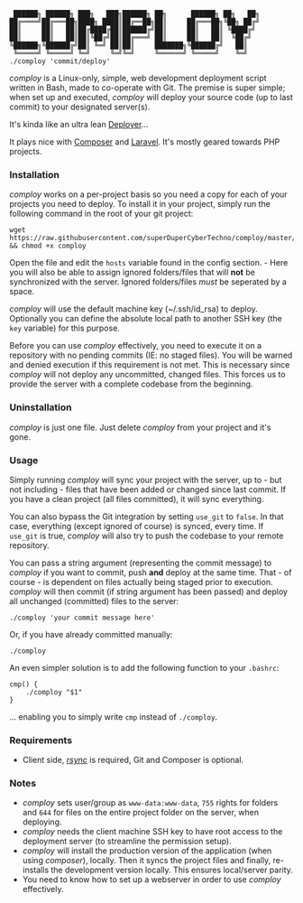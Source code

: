 ```
 ██████╗ ██████╗ ███╗   ███╗██████╗ ██╗      ██████╗ ██╗   ██╗
██╔════╝██╔═══██╗████╗ ████║██╔══██╗██║     ██╔═══██╗╚██╗ ██╔╝
██║     ██║   ██║██╔████╔██║██████╔╝██║     ██║   ██║ ╚████╔╝
██║     ██║   ██║██║╚██╔╝██║██╔═══╝ ██║     ██║   ██║  ╚██╔╝
╚██████╗╚██████╔╝██║ ╚═╝ ██║██║     ███████╗╚██████╔╝   ██║
 ╚═════╝ ╚═════╝ ╚═╝     ╚═╝╚═╝     ╚══════╝ ╚═════╝    ╚═╝
./comploy 'commit/deploy' 
```
_comploy_ is a Linux-only, simple, web development deployment script written in Bash, made to co-operate with Git. The premise is super simple; when set up and executed, _comploy_ will deploy your source code (up to last commit) to your designated server(s).

It's kinda like an ultra lean [Deployer](https://deployer.org/)...

It plays nice with [Composer](https://getcomposer.org/) and [Laravel](https://laravel.com/). It's mostly geared towards PHP projects.

### Installation
_comploy_ works on a per-project basis so you need a copy for each of your projects you need to deploy.
To install it in your project, simply run the following command in the root of your git project:

```
wget https://raw.githubusercontent.com/superDuperCyberTechno/comploy/master/comploy && chmod +x comploy
```

Open the file and edit the `hosts` variable found in the config section. - Here you will also be able to assign ignored folders/files that will **not** be synchronized with the server. Ignored folders/files *must* be seperated by a space.

_comploy_ will use the default machine key (\~/.ssh/id_rsa) to deploy. Optionally you can define the absolute local path to another SSH key (the `key` variable) for this purpose.

Before you can use _comploy_ effectively, you need to execute it on a repository with no pending commits (IE: no staged files). You will be warned and denied execution if this requirement is not met. This is necessary since _comploy_ will not deploy any uncommitted, changed files. This forces us to provide the server with a complete codebase from the beginning.

### Uninstallation
_comploy_ is just one file. Just delete _comploy_ from your project and it's gone.

### Usage
Simply running _comploy_ will sync your project with the server, up to - but not including - files that have been added or changed since last commit. If you have a clean project (all files committed), it will sync everything.

You can also bypass the Git integration by setting `use_git` to `false`. In that case, everything (except ignored of course) is synced, every time. If `use_git` is true, _comploy_ will also try to push the codebase to your remote repository.

You can pass a string argument (representing the commit message) to _comploy_ if you want to commit, push __and__ deploy at the same time. That - of course - is dependent on files actually being staged prior to execution. _comploy_ will then commit (if string argument has been passed) and deploy all unchanged (committed) files to the server:

```
./comploy 'your commit message here'
```

Or, if you have already committed manually:

```
./comploy
```

An even simpler solution is to add the following function to your `.bashrc`:

```
cmp() {
    ./comploy "$1"
}
```

... enabling you to simply write `cmp` instead of `./comploy`.

### Requirements
* Client side, [_rsync_](https://rsync.samba.org/) is required, Git and Composer is optional.

### Notes
* _comploy_ sets user/group as `www-data:www-data`, `755` rights for folders and  `644` for files on the entire project folder on the server, when deploying.
* _comploy_ needs the client machine SSH key to have root access to the deployment server (to streamline the permission setup).
* _comploy_ will install the production version of the application (when using _composer_), locally. Then it syncs the project files and finally, re-installs the development version locally. This ensures local/server parity.
* You need to know how to set up a webserver in order to use _comploy_ effectively.

